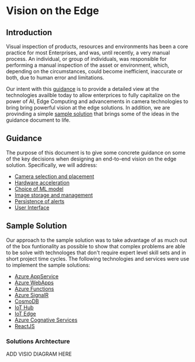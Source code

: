 # Vision on the Edge

## Introduction

Visual inspection of products, resources and environments has been a core practice for most Enterprises, and was, until recently, a very manual process. An individual, or group of individuals, was responsible for performing a manual inspection of the asset or environment, which, depending on the circumstances, could become inefficient, inaccurate or both, due to human error and limitations.

Our intent with this [guidance](/docs/guidance.md) is to provide a detailed view at the technologies availble today to allow enterprices to fully capitalize on the power of AI, Edge Computing and advancements in camera technologies to bring bring powerful vision at the edge solutions. In addition, we are provinding a simple [sample solution](/docs/vision-sample.md) that brings some of the ideas in the guidance document to life. 

## Guidance

The purpose of this document is to give some concrete guidance on some of the key decisions when designing an end-to-end vision on the edge solution. Specifically, we will address:

* [Camera selection and placement](@/docs/guidance.md#camera-considerations)
* [Hardware acceleration](@/docs/guidance.md#hardware-acceleration)
* [Choice of ML model](@/docs/guidance.md#machine-learning-model)
* [Image storage and management](@/docs/guidance.md#image-storage-and-management)
* [Persistence of alerts](@/docs/guidance.md#inferencing-results-persistence)
* [User Interface](@/docs/guidance.md#user-interface)

## Sample Solution

Our approach to the sample solution was to take advantage of as much out of the box funtionality as possible to show that complex problems are able to be solve with technologes that don't require expert level skill sets and in short project time cycles. The following technologies and services were use to implement the sample solutions:

* [Azure AppService]()
* [Azure WebApps]()
* [Azure Functions]()
* [Azure SignalR]()
* [CosmoDB]()
* [IoT Hub]()
* [IoT Edge]()
* [Azure Cognative Services]()
* [ReactJS]()
  
### Solutions Archtecture

ADD VISIO DIAGRAM HERE